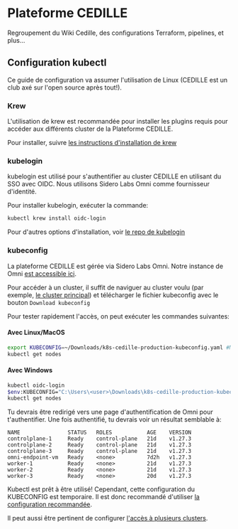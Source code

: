 # Plateforme CEDILLE

Regroupement du Wiki Cedille, des configurations Terraform, pipelines, et
plus...

## Configuration kubectl

Ce guide de configuration va assumer l'utilisation de Linux (CEDILLE est un club
axé sur l'open source après tout!).

### Krew

L'utilisation de krew est recommandée pour installer les plugins requis pour
accéder aux différents cluster de la Plateforme CEDILLE.

Pour installer, suivre [les instructions d'installation de
krew](https://krew.sigs.k8s.io/docs/user-guide/setup/install/)

### kubelogin

kubelogin est utilisé pour s'authentifier au cluster CEDILLE en utilisant du SSO
avec OIDC. Nous utilisons Sidero Labs Omni comme fournisseur d'identité.

Pour installer kubelogin, exécuter la commande:

```bash
kubectl krew install oidc-login
```

Pour d'autres options d'installation, voir [le repo de
kubelogin](https://github.com/int128/kubelogin)

### kubeconfig

La plateforme CEDILLE est gérée via Sidero Labs Omni. Notre instance de Omni
[est accessible ici](https://cedille.omni.siderolabs.io/omni/).

Pour accéder à un cluster, il suffit de naviguer au cluster voulu (par exemple,
[le cluster
principal](https://cedille.omni.siderolabs.io/cluster/k8s-cedille-production/overview)\)
et télécharger le fichier kubeconfig avec le bouton `Download kubeconfig`

Pour tester rapidement l'accès, on peut exécuter les commandes suivantes:

#### Avec Linux/MacOS

```bash
export KUBECONFIG=~/Downloads/k8s-cedille-production-kubeconfig.yaml #Modifier selon l'emplacement du kubeconfig téléchargé
kubectl get nodes
```

#### Avec Windows

```bash
kubectl oidc-login
$env:KUBECONFIG="C:\Users\<user>\Downloads\k8s-cedille-production-kubeconfig.yaml" #Modifier selon l'emplacement du kubeconfig téléchargé
kubectl get nodes
```

Tu devrais être redirigé vers une page d'authentification de Omni pour
t'authentifier. Une fois authentifié, tu devrais voir un résultat semblable à:

```console
NAME               STATUS   ROLES           AGE    VERSION
controlplane-1     Ready    control-plane   21d    v1.27.3
controlplane-2     Ready    control-plane   21d    v1.27.3
controlplane-3     Ready    control-plane   21d    v1.27.3
omni-endpoint-vm   Ready    <none>          7d2h   v1.27.3
worker-1           Ready    <none>          21d    v1.27.3
worker-2           Ready    <none>          21d    v1.27.3
worker-3           Ready    <none>          20d    v1.27.3
```

Kubectl est prêt à être utilisé! Cependant, cette configuration du KUBECONFIG
est temporaire. Il est donc recommandé d'utiliser [la configuration
recommandée](https://kubernetes.io/docs/concepts/configuration/organize-cluster-access-kubeconfig/).

Il peut aussi être pertinent de configurer [l'accès à plusieurs
clusters](https://kubernetes.io/docs/tasks/access-application-cluster/configure-access-multiple-clusters/).
